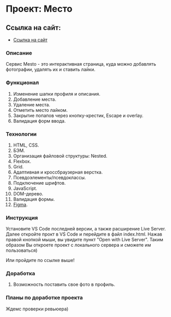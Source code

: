 # Проект: Место

## Ссылка на сайт:
* [Ссылка на сайт](https://fevralkolesnik.github.io/mesto/)

### Описание

Сервис Mesto - это интерактивная страница, куда можно добавлять фотографии, удалять их и ставить лайки.

### Функционал

1. Изменение шапки профиля и описания.
2. Добавление места.
3. Удаление места.
4. Отметить место лайком.
5. Закрытие попапов через кнопку-крестик, Escape и overlay.
6. Валидация форм ввода.

### Технологии

1. HTML, CSS.
2. БЭМ.
3. Организация файловой структуры: Nested.
4. Flexbox.
5. Grid.
6. Адаптивная и кроссбраузерная верстка.
7. Псевдоэлементы/псевдоклассы.
8. Подключение шрифтов.
9. JavaScript.
10. DOM-дерево.
11. Валидация формы.
12. [Figma](https://www.figma.com/file/2cn9N9jSkmxD84oJik7xL7/JavaScript.-Sprint-4?node-id=0%3A1).

### Инструкция

Установите VS Code последней версии, а также расширение Live Server. Далее откройте прокт в VS Code и перейдите в файл index.html. Нажав правой кнопкой мыши, вы увидите пункт "Open with Live Server". Таким образом Вы откроете проект с локального сервера и сможете им пользоваться)

Или пройдите по ссылке выше!

### Доработка

1. Возможность поставить свое фото в профиль.

### Планы по доработке проекта
Ждемс проверки ревьюера)
